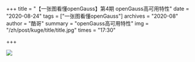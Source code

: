 +++
title = "【一张图看懂openGauss】第4期 openGauss高可用特性" 
date = "2020-08-24" 
tags = ["一张图看懂openGauss"] 
archives = "2020-08" 
author = "酷哥" 
summary = "openGauss高可用特性" 
img = "/zh/post/kuge/title/title.jpg" 
times = "17:30" 

+++

![](../img/Issue_4_openGauss_HA.jpg)